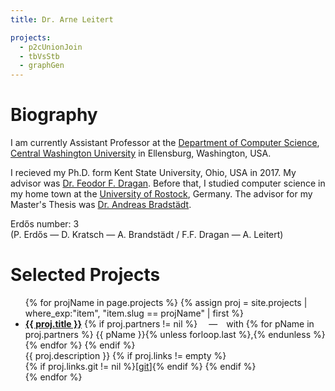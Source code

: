 ```yaml
---
title: Dr. Arne Leitert

projects:
  - p2cUnionJoin
  - tbVsStb
  - graphGen
---
```


# Biography

I am currently Assistant Professor at the [Department of Computer Science](https://www.cwu.edu/computer-science/), [Central Washington University](https://www.cwu.edu/) in Ellensburg, Washington, USA.

I recieved my Ph.D. form Kent State University, Ohio, USA in 2017.
My advisor was [Dr. Feodor F. Dragan](http://www.cs.kent.edu/~dragan/).
Before that, I studied computer science in my home town at the [University of Rostock](https://www.informatik.uni-rostock.de/en/), Germany.
The advisor for my Master's Thesis was [Dr. Andreas Bradstädt](https://users.informatik.uni-rostock.de/~ab/).

Erdős number: 3  
(P. Erdős — D. Kratsch — A. Brandstädt / F.F. Dragan — A. Leitert)


# Selected Projects


<ul id="selProjList">
{% for projName in page.projects %}
    {% assign proj = site.projects | where_exp:"item", "item.slug == projName" | first %}
    <li>
        <strong><a href="{{ proj.url }}">{{ proj.title }}</a></strong>
        {% if proj.partners != nil %}
            &emsp;&mdash;&emsp;with
            {% for pName in proj.partners %}
                {{ pName }}{% unless forloop.last %},{% endunless %}
            {% endfor %}
        {% endif %}
        <br>
        {{ proj.description }}
        {% if proj.links != empty %}
            <br>
            {% if proj.links.git != nil %}[<a href="{{ proj.links.git }}">git</a>]{% endif %}
        {% endif %}
    </li>
{% endfor %}
</ul>
